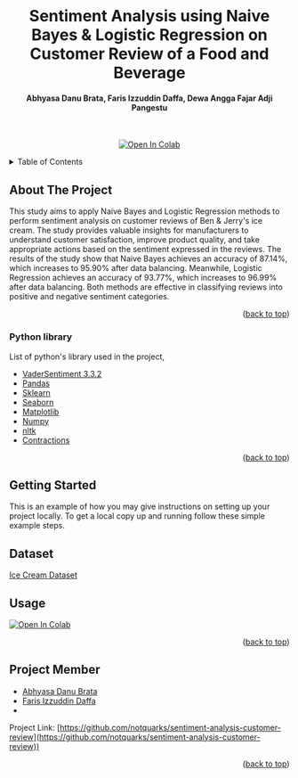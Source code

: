 <div id="top"></div>

<!-- PROJECT LOGO -->
<br />
<div align="center">
<h1 align="center">Sentiment Analysis using Naive Bayes & Logistic Regression on Customer Review of a Food and Beverage</h1>
<h4 align="center">Abhyasa Danu Brata, Faris Izzuddin Daffa, Dewa Angga Fajar Adji Pangestu</h4>
<br/>
  
[![Open In Colab](https://img.shields.io/badge/Colab-F9AB00?style=for-the-badge&logo=googlecolab&color=525252)](https://colab.research.google.com/github/notquarks/sentiment-analysis-customer-review/blob/main/sentiment_analysis_customer_review.ipynb)
</div>

<!-- TABLE OF CONTENTS -->
<details>
  <summary>Table of Contents</summary>
  <ol>
    <li>
      <a href="#about-the-project">About The Project</a>
    </li>
    <li>
      <a href="#getting-started">Getting Started</a>
    </li>
    <li><a href="#dataset">Dataset</a></li>
    <li><a href="#usage">Usage</a></li>
    <li><a href="#Project Member">Project Member</a></li>
  </ol>
</details>



<!-- ABOUT THE PROJECT -->
## About The Project

This study aims to apply Naive Bayes and Logistic Regression methods to perform sentiment analysis on customer reviews of Ben & Jerry's ice cream. The study provides valuable insights for manufacturers to understand customer satisfaction, improve product quality, and take appropriate actions based on the sentiment expressed in the reviews. The results of the study show that Naive Bayes achieves an accuracy of
87.14%, which increases to 95.90% after data balancing. Meanwhile, Logistic Regression achieves an accuracy of 93.77%, which increases to 96.99% after data balancing. Both methods are effective in classifying reviews into positive and negative sentiment categories.

<p align="right">(<a href="#top">back to top</a>)</p>

### Python library

List of python's library used in the project,

* [VaderSentiment 3.3.2](https://pypi.org/project/vaderSentiment/)
* [Pandas](https://pypi.org/project/pandas/)
* [Sklearn](https://pypi.org/project/scikit-learn/)
* [Seaborn](https://pypi.org/project/seaborn/)
* [Matplotlib](https://matplotlib.org/)
* [Numpy](https://pypi.org/project/numpy/)
* [nltk](https://pypi.org/project/nltk/)
* [Contractions](https://pypi.org/project/contractions/)

<p align="right">(<a href="#top">back to top</a>)</p>



<!-- GETTING STARTED -->
## Getting Started

This is an example of how you may give instructions on setting up your project locally.
To get a local copy up and running follow these simple example steps.

<!-- DATASET -->
## Dataset
[Ice Cream Dataset](https://www.kaggle.com/datasets/tysonpo/ice-cream-dataset)

## Usage

<a target="_blank" href="https://colab.research.google.com/github/notquarks/sentiment-analysis-customer-review/blob/main/sentiment_analysis_customer_review.ipynb">
  <img src="https://colab.research.google.com/assets/colab-badge.svg" alt="Open In Colab"/>
</a>

<p align="right">(<a href="#top">back to top</a>)</p>


<!-- Member -->
## Project Member

* [Abhyasa Danu Brata](https://github.com/notquarks/)
* [Faris Izzuddin Daffa](https://github.com/risdaffa/)
* 


Project Link: [https://github.com/notquarks/sentiment-analysis-customer-review](https://github.com/notquarks/sentiment-analysis-customer-review))

<p align="right">(<a href="#top">back to top</a>)</p>

